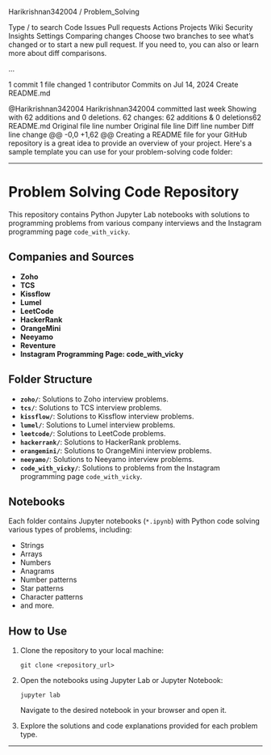 
Harikrishnan342004
/
Problem_Solving

Type / to search
Code
Issues
Pull requests
Actions
Projects
Wiki
Security
Insights
Settings
Comparing changes
Choose two branches to see what’s changed or to start a new pull request. If you need to, you can also  or learn more about diff comparisons.
 
...
 
 1 commit
 1 file changed
 1 contributor
Commits on Jul 14, 2024
Create README.md

@Harikrishnan342004
Harikrishnan342004 committed last week
 Showing  with 62 additions and 0 deletions.
 62 changes: 62 additions & 0 deletions62  
README.md
Original file line number	Original file line	Diff line number	Diff line change
@@ -0,0 +1,62 @@
Creating a README file for your GitHub repository is a great idea to provide an overview of your project. Here's a sample template you can use for your problem-solving code folder:

---

# Problem Solving Code Repository

This repository contains Python Jupyter Lab notebooks with solutions to programming problems from various company interviews and the Instagram programming page `code_with_vicky`.

## Companies and Sources

- **Zoho**
- **TCS**
- **Kissflow**
- **Lumel**
- **LeetCode**
- **HackerRank**
- **OrangeMini**
- **Neeyamo**
- **Reventure**
- **Instagram Programming Page: code_with_vicky**


## Folder Structure

- **`zoho/`**: Solutions to Zoho interview problems.
- **`tcs/`**: Solutions to TCS interview problems.
- **`kissflow/`**: Solutions to Kissflow interview problems.
- **`lumel/`**: Solutions to Lumel interview problems.
- **`leetcode/`**: Solutions to LeetCode problems.
- **`hackerrank/`**: Solutions to HackerRank problems.
- **`orangemini/`**: Solutions to OrangeMini interview problems.
- **`neeyamo/`**: Solutions to Neeyamo interview problems.
- **`code_with_vicky/`**: Solutions to problems from the Instagram programming page `code_with_vicky`.

## Notebooks

Each folder contains Jupyter notebooks (`*.ipynb`) with Python code solving various types of problems, including:
- Strings
- Arrays
- Numbers
- Anagrams
- Number patterns
- Star patterns
- Character patterns
- and more.

## How to Use

1. Clone the repository to your local machine:
   ```
   git clone <repository_url>
   ```

2. Open the notebooks using Jupyter Lab or Jupyter Notebook:
   ```
   jupyter lab
   ```
   Navigate to the desired notebook in your browser and open it.

3. Explore the solutions and code explanations provided for each problem type.

---

